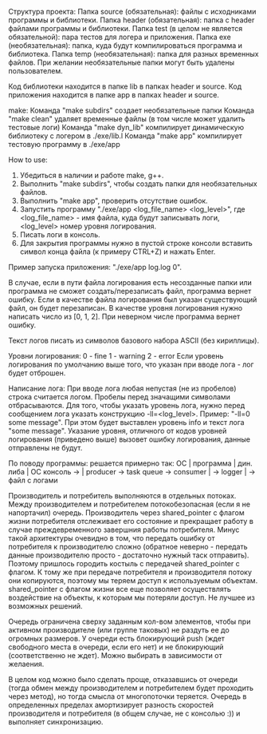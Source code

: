 Структура проекта:
Папка source (обязательная): файлы с исходниками программы и библиотеки.
Папка header (обязательная): папка с header файлами программы и библиотеки.
Папка test (в целом не является обязательной): пара тестов для логера и приложения.
Папка exe (необязательная): папка, куда будут компилироваться программа и библиотека.
Папка temp (необязательная): папка для разных временных файлов.
При желании необязательные папки могут быть удалены пользователем.

Код библиотеки находится в папке lib в папках header и source.
Код приложения находится в папке app в папках header и source.

make:
Команда "make subdirs" создает необязательные папки
Команда "make clean" удаляет временные файлы (в том числе может удалить тестовые логи)
Команда "make dyn_lib" компилирует динамическую библиотеку с логером в ./exe/lib.l
Команда "make app" компилирует тестовую программу в ./exe/app

How to use:
1. Убедиться в наличии и работе make, g++.
2. Выполнить "make subdirs", чтобы создать папки для необязательных файлов.
3. Выполнить "make app", проверить отсутствие ошибок.
4. Запустить программу "./exe/app <log_file_name> <log_level>", где <log_file_name> - имя файла, куда будут записывать логи, <log_level> номер уровня логирования.
5. Писать логи в консоль.
6. Для закрытия программы нужно в пустой строке консоли вставить символ конца файла (к примеру CTRL+Z) и нажать Enter.

Пример запуска приложения: "./exe/app log.log 0".

В случае, если в пути файла логирования есть несозданные папки или программа не сможет создать/перезаписать файл, программа вернет ошибку. Если в качестве файла логирования был указан существующий файл, он будет перезаписан.
В качестве уровня логирования нужно написать число из [0, 1, 2]. При неверном числе программа вернет ошибку.

Текст логов писать из символов базового набора ASCII (без кириллицы).

Уровни логирования:
0 - fine
1 - warning
2 - error
Если уровень логирования по умолчанию выше того, что указан при вводе лога - лог будет отброшен.

Написание лога:
При вводе лога любая непустая (не из пробелов) строка считается логом.
Пробелы перед значащими символами отбрасываются.
Для того, чтобы указать уровень лога, нужно перед сообщением лога указать конструкцию -ll=<log_level>.
Пример: "-ll=0 some message". При этом будет выставлен уровень info и текст лога "some message".
Указание уровня, отличного от кодов уровней логирования (приведено выше) вызовет ошибку логирования, данные отправлены не будут.

По поводу программы:
решается примерно так:
	ОС     |			программа				| дин. либа | 		ОС
консоль -> | producer -> task queue -> consumer | -> logger | -> файл с логами

Производитель и потребитель выполняются в отдельных потоках.
Между производителем и потребителем потокобезопасная (если я не напортачил) очередь.
Производитель через shared_pointer c флагом жизни потребителя отслеживает его состояние и прекращает работу в случае преждевременного завершния работы потребителя.
Минус такой архитектуры очевидно в том, что передать ошибку от потребителя к производителю сложно (обратное неверно - передать данные производителю просто - достаточно нужный таск отправить). Поэтому пришлось городить костыль с передачей shared_pointer с флагом.
К тому же при передаче потребителя и производителя потоку они копируются, поэтому мы теряем доступ к используемым объектам. shared_pointer с флагом жизни все еще позволяет осуществлять воздействие на объекты, к которым мы потеряли доступ. Не лучшее из возможных решений.

Очередь ограничена сверху заданным кол-вом элементов, чтобы при активном производителе (или группе таковых) не раздуть ее до огромных размеров.
У очереди есть блокирующий push (ждет свободного места в очереди, если его нет) и не блокирующий (соответственно не ждет).
Можно выбирать в зависимости от желаения.

В целом код можно было сделать проще, отказавшись от очереди (тогда обмен между производителем и потребителем будет проходить через метод), но тогда смысла от многопоточки теряется. Очередь в определенных пределах амортизирует разность скоростей производителя и потребителя (в общем случае, не с консолью :)) и выполняет синхронизацию.
